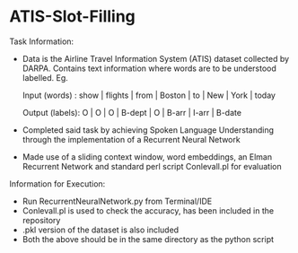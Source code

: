 # ATIS-Slot-Filling

Task Information:
- Data is the Airline Travel Information System (ATIS) dataset collected by DARPA. Contains text information where words are to be understood labelled. Eg.
   
   Input (words) :	 show |	flights |	from |	Boston |	to |	New	  |  York  |	today
   
   Output (labels):   O	  |    O	  |   O	 |  B-dept |	 O |	B-arr |	 I-arr |	B-date

- Completed said task by achieving Spoken Language Understanding through the implementation of a Recurrent Neural Network
- Made use of a sliding context window, word embeddings, an Elman Recurrent Network and standard perl script Conlevall.pl for evaluation

Information for Execution:
- Run RecurrentNeuralNetwork.py from Terminal/IDE
- Conlevall.pl is used to check the accuracy, has been included in the repository
- .pkl version of the dataset is also included
- Both the above should be in the same directory as the python script
